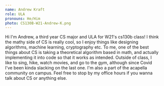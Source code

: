 ```yaml
---
name: Andrew Kraft
role: ULA
pronouns: He/Him
photo: CS130B-W21-Andrew-K.png
---
```


Hi I'm Andrew, a third year CS major and ULA for W21's cs130b class! I think the mathy side of CS is really cool, so I enjoy things like designing algorithms, machine learning, cryptography etc. To me, one of the best things about CS is taking a theoretical algorithm based in math, and actually implementing it into code so that it works as intended. Outside of class, I like to sing, hike, watch movies, and go to the gym, although since Covid I've been kinda slacking on the last one. I'm also a part of the acapella community on campus. Feel free to stop by my office hours if you wanna talk about CS or anything else.
